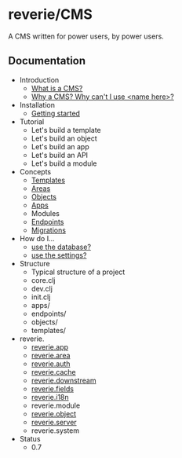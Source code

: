# reverie/CMS

A CMS written for power users, by power users.

## Documentation

- Introduction
  - [What is a CMS?](intro/what-is-a-cms.md)
  - [Why a CMS? Why can't I use \<name here\>?](intro/why-a-cms.md)
- Installation
  - [Getting started](installation/getting-started.md)
- Tutorial
  - Let's build a template
  - Let's build an object
  - Let's build an app
  - Let's build an API
  - Let's build a module
- Concepts
  - [Templates](concepts/templates.md)
  - [Areas](concepts/areas.md)
  - [Objects](concepts/objects.md)
  - [Apps](concepts/apps.md)
  - Modules
  - [Endpoints](concepts/endpoints.md)
  - [Migrations](concepts/migrations.md)
- How do I...
  - [use the database?](how-do-i/database.md)
  - [use the settings?](how-do-i/settings.md)
- Structure
  - Typical structure of a project
  - core.clj
  - dev.clj
  - init.clj
  - apps/
  - endpoints/
  - objects/
  - templates/
- reverie.
  - [reverie.app](reverie/app.md)
  - [reverie.area](reverie/area.md)
  - [reverie.auth](reverie/auth.md)
  - [reverie.cache](reverie/cache.md)
  - [reverie.downstream](reverie/downstream.md)
  - [reverie.fields](reverie/fields.md)
  - [reverie.i18n](reverie/i18n.md)
  - reverie.module
  - [reverie.object](reverie/object.md)
  - [reverie.server](reverie/server.md)
  - reverie.system
- Status
  - 0.7

